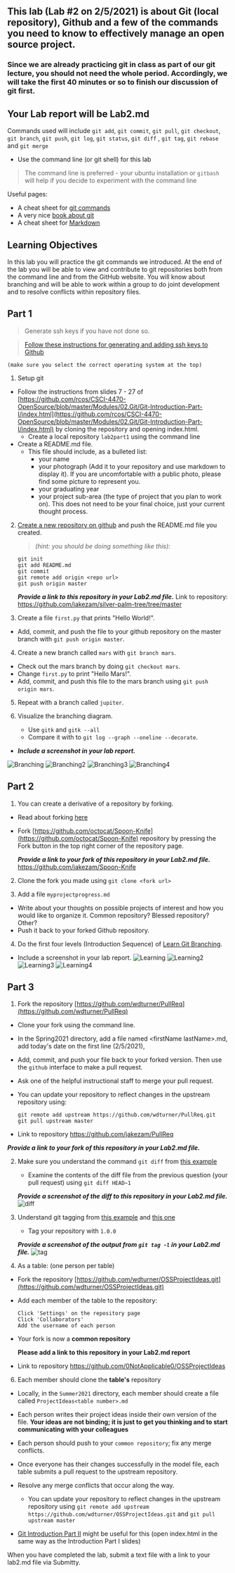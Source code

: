 ## This lab (Lab #2 on 2/5/2021) is about Git (local repository), Github and a few of the commands you need to know to effectively manage an open source project.

### Since we are already practicing git in class as part of our git lecture, you should not need the whole period. Accordingly, we will take the first 40 minutes or so to finish our discussion of git first.

## Your Lab report will be Lab2.md

Commands used will include `git add`, `git commit`, `git pull`, `git checkout`, `git branch`, `git push`, `git log`, `git status`, `git diff` , `git tag`, `git rebase` and `git merge`

- Use the command line (or git shell) for this lab

> The command line is preferred - your ubuntu installation or `gitbash` will help if you decide to experiment with the command line

Useful pages:

- A cheat sheet for [git commands](cheat_sheet_git_final.pdf)
- A very nice [book about git](https://git-scm.com/book/en/v2)
- A cheat sheet for [Markdown](https://github.com/adam-p/markdown-here/wiki/Markdown-Cheatsheet)

## Learning Objectives

In this lab you will practice the git commands we introduced. At the end of the lab you will be able to view and contribute to git repositories both from the command line and from the GitHub website. You will know about branching and will be able to work within a group to do joint development and to resolve conflicts within repository files.

## Part 1

> Generate ssh keys if you have not done so.

> [Follow these instructions for generating and adding ssh keys to Github](https://help.github.com/articles/generating-ssh-keys/)

    (make sure you select the correct operating system at the top)

1. Setup git

- Follow the instructions from slides 7 - 27 of [https://github.com/rcos/CSCI-4470-OpenSource/blob/master/Modules/02.Git/Git-Introduction-Part-I/index.html](https://github.com/rcos/CSCI-4470-OpenSource/blob/master/Modules/02.Git/Git-Introduction-Part-I/index.html) by cloning the repository and opening index.html.
  - Create a local repository `lab2part1` using the command line
- Create a README.md file.
  - This file should include, as a bulleted list:
    - your name
    - your photograph (Add it to your repository and use markdown to display it). If you are uncomfortable with a public photo, please find some picture to represent you.
    - your graduating year
    - your project sub-area (the type of project that you plan to work on). This does not need to be your final choice, just your current thought process.

2. [Create a new repository on github](https://github.com/new) and push the README.md file you created.

   > _(hint: you should be doing something like this):_

   ```
   git init
   git add README.md
   git commit
   git remote add origin <repo url>
   git push origin master
   ```

   **_Provide a link to this repository in your Lab2.md file._**
   Link to repository: https://github.com/jakezam/silver-palm-tree/tree/master

3. Create a file `first.py` that prints "Hello World!".

- Add, commit, and push the file to your github repository on the master branch with `git push origin master`.

4. Create a new branch called `mars` with `git branch mars`.

- Check out the mars branch by doing `git checkout mars`.
- Change `first.py` to print "Hello Mars!".
- Add, commit, and push this file to the mars branch using `git push origin mars`.

5. Repeat with a branch called `jupiter`.

6. Visualize the branching diagram.
   - Use `gitk` and `gitk --all`
   - Compare it with to `git log --graph --oneline --decorate`.

- **_Include a screenshot in your lab report._**

![Branching](Capture.PNG)
![Branching2](branching.PNG)
![Branching3](branching2.PNG)
![Branching4](branching3.PNG)

## Part 2

1. You can create a derivative of a repository by forking.

- Read about forking [here](https://guides.github.com/activities/forking/index.html)
- Fork [https://github.com/octocat/Spoon-Knife](https://github.com/octocat/Spoon-Knife) repository by pressing the Fork button in the top right corner of the repository page.

  **_Provide a link to your fork of this repository in your Lab2.md file._**
  https://github.com/jakezam/Spoon-Knife

2. Clone the fork you made using `git clone <fork url>`

3. Add a file `myprojectprogress.md`

- Write about your thoughts on possible projects of interest and how you would like to organize it. Common repository? Blessed repository? Other?
- Push it back to your forked Github repository.

4. Do the first four levels (Introduction Sequence) of [Learn Git Branching](http://pcottle.github.io/learnGitBranching/).

- Include a screenshot in your lab report.
  ![Learning](learn.PNG)
  ![Learning2](learn2.PNG)
  ![Learning3](learn3.PNG)
  ![Learning4](learn4.PNG)

## Part 3

1. Fork the repository [https://github.com/wdturner/PullReq](https://github.com/wdturner/PullReq)

- Clone your fork using the command line.
- In the Spring2021 directory, add a file named &lt;firstName lastName&gt;.md, add today's date on the first line (2/5/2021),
- Add, commit, and push your file back to your forked version. Then use the `github` interface to make a pull request.
- Ask one of the helpful instructional staff to merge your pull request.
- You can update your repository to reflect changes in the upstream repository using:

  ```
  git remote add upstream https://github.com/wdturner/PullReq.git
  git pull upstream master
  ```

- Link to repository https://github.com/jakezam/PullReq

**_Provide a link to your fork of this repository in your Lab2.md file._**

2. Make sure you understand the command `git diff` from [this example](https://www.safaribooksonline.com/library/view/version-control-with/9780596158187/ch08s02.html)

   - Examine the contents of the diff file from the previous question (your pull request) using
     `git diff HEAD~1`

   **_Provide a screenshot of the diff to this repository in your Lab2.md file._**
   ![diff](diff.PNG)

3. Understand git tagging from [this example](https://git-scm.com/book/en/v2/Git-Basics-Tagging) and [this one](http://rogerdudler.github.io/git-guide/)

   - Tag your repository with `1.0.0`

   **_Provide a screenshot of the output from `git tag -l` in your Lab2.md file._**
   ![tag](tag.PNG)

4. As a table: (one person per table)

- Fork the repository [https://github.com/wdturner/OSSProjectIdeas.git](https://github.com/wdturner/OSSProjectIdeas.git)
- Add each member of the table to the repository:

  ```
  Click 'Settings' on the repository page
  Click 'Collaborators'
  Add the username of each person
  ```

- Your fork is now a **common repository**

  **Please add a link to this repository in your Lab2.md report**

- Link to repository https://github.com/0NotApplicable0/OSSProjectIdeas

6. Each member should clone the **table's** repository

- Locally, in the `Summer2021` directory, each member should create a file called `ProjectIdeas<table number>.md`

- Each person writes their project ideas inside their own version of the file. **Your ideas are not binding; it is just to get you thinking and to start communicating with your colleagues**

- Each person should push to your `common repository`; fix any merge conflicts.
- Once everyone has their changes successfully in the model file, each table submits a pull request to the upstream repository.
- Resolve any merge conflicts that occur along the way.

  - You can update your repository to reflect changes in the upstream repository using `git remote add upstream https://github.com/wdturner/OSSProjectIdeas.git` and `git pull upstream master`

- [Git Introduction Part II](https://github.com/rcos/CSCI-4470-OpenSource/blob/master/Modules/02.Git/Git-Introduction-Part-II/index.html) might be useful for this (open index.html in the same way as the Introduction Part I slides)

When you have completed the lab, submit a text file with a link to your lab2.md file via Submitty.
